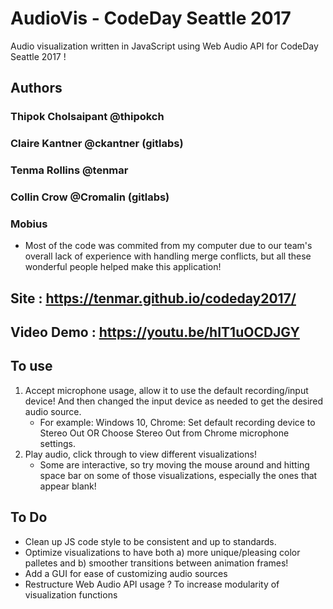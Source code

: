 # AudioVis - CodeDay Seattle 2017
Audio visualization written in JavaScript using Web Audio API for CodeDay Seattle 2017 ! 

## Authors
### Thipok Cholsaipant @thipokch
### Claire Kantner @ckantner (gitlabs) 
### Tenma Rollins @tenmar
### Collin Crow @Cromalin (gitlabs) 
### Mobius  
* Most of the code was commited from my computer due to our team's overall lack of experience with handling merge conflicts, but all these wonderful people helped make this application!

## Site : https://tenmar.github.io/codeday2017/

## Video Demo : https://youtu.be/hIT1uOCDJGY

## To use 
1. Accept microphone usage, allow it to use the default recording/input device! And then changed the input device as needed to get the desired audio source.
	- For example: Windows 10, Chrome: Set default recording device to Stereo Out OR Choose Stereo Out from Chrome microphone settings.
2. Play audio, click through to view different visualizations! 
	- Some are interactive, so try moving the mouse around and hitting space bar on some of those visualizations, especially the ones that appear blank!
    
## To Do
- Clean up JS code style to be consistent and up to standards.
- Optimize visualizations to have both a) more unique/pleasing color palletes and b) smoother transitions between animation frames!
- Add a GUI for ease of customizing audio sources
- Restructure Web Audio API usage ? To increase modularity of visualization functions
